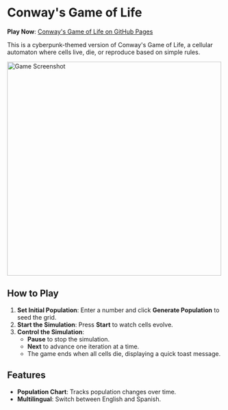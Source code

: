 # Conway's Game of Life

**Play Now**: [Conway's Game of Life on GitHub Pages](https://gisaacln.github.io/Conways-Game-Of-Life/)

This is a cyberpunk-themed version of Conway's Game of Life, a cellular automaton where cells live, die, or reproduce based on simple rules.

<img src="https://github.com/user-attachments/assets/7f636be7-abcb-40a7-b9fc-05bbccf977c6" alt="Game Screenshot" width="500"/>


## How to Play

1. **Set Initial Population**: Enter a number and click **Generate Population** to seed the grid.
2. **Start the Simulation**: Press **Start** to watch cells evolve.
3. **Control the Simulation**:
   - **Pause** to stop the simulation.
   - **Next** to advance one iteration at a time.
   - The game ends when all cells die, displaying a quick toast message.

## Features

- **Population Chart**: Tracks population changes over time.
- **Multilingual**: Switch between English and Spanish.
